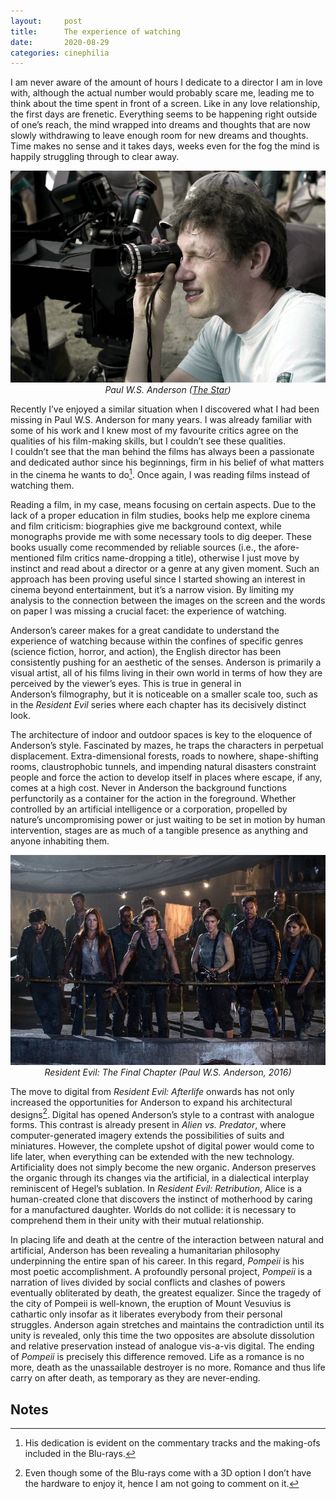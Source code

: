 ```yaml
---
layout:     post
title:      The experience of watching
date:       2020-08-29
categories: cinephilia
---
```


I am never aware of the amount of hours I dedicate to a director I am in love
with, although the actual number would probably scare me, leading me to think
about the time spent in front of a screen. Like in any love relationship, the
first days are frenetic. Everything seems to be happening right outside of
one’s reach, the mind wrapped into dreams and thoughts that are now slowly
withdrawing to leave enough room for new dreams and thoughts. Time makes no
sense and it takes days, weeks even for the fog the mind is happily struggling
through to clear away.

<!--more-->

<p align="center">
    <img src="/assets/images/2020-08-29-anderson.jpg">
    <br>
    <em>Paul W.S. Anderson (<a href="https://www.thestar.com/entertainment/movies/2013/06/19/paul_ws_anderson_on_filming_pompeii_in_toronto.html">The
    Star</a>)</em>
</p>

Recently I’ve enjoyed a similar situation when I discovered what I had been
missing in Paul W.S. Anderson for many years. I was already familiar with some
of his work and I knew most of my favourite critics agree on the qualities of
his film-making skills, but I couldn’t see these qualities. I couldn’t see that
the man behind the films has always been a passionate and dedicated author since
his beginnings, firm in his belief of what matters in the cinema he wants to do[^1].
Once again, I was reading films instead of watching them.

Reading a film, in my case, means focusing on certain aspects. Due to the lack
of a proper education in film studies, books help me explore cinema and film
criticism: biographies give me background context, while monographs provide me
with some necessary tools to dig deeper. These books usually come recommended by
reliable sources (i.e., the afore-mentioned film critics name-dropping a title),
otherwise I just move by instinct and read about a director or a genre at any
given moment. Such an approach has been proving useful since I started showing
an interest in cinema beyond entertainment, but it’s a narrow vision. By
limiting my analysis to the connection between the images on the screen and the
words on paper I was missing a crucial facet: the experience of watching.

Anderson’s career makes for a great candidate to understand the experience of
watching because within the confines of specific genres (science fiction,
horror, and action), the English director has been consistently pushing for an
aesthetic of the senses. Anderson is primarily a visual artist, all of his films
living in their own world in terms of how they are perceived by the
viewer’s eyes. This is true in general in Anderson’s filmography, but it is
noticeable on a smaller scale too, such as in the *Resident Evil* series where
each chapter has its decisively distinct look.

The architecture of indoor and outdoor spaces is key to the eloquence of
Anderson’s style. Fascinated by mazes, he traps the characters in perpetual
displacement. Extra-dimensional forests, roads to nowhere, shape-shifting rooms,
claustrophobic tunnels, and impending natural disasters constraint people and
force the action to develop itself in places where escape, if any, comes at a
high cost. Never in Anderson the background functions perfunctorily as a
container for the action in the foreground. Whether controlled by an artificial
intelligence or a corporation, propelled by nature’s uncompromising power or
just waiting to be set in motion by human intervention, stages are as much of a
tangible presence as anything and anyone inhabiting them.

<p align="center">
    <img src="/assets/images/2020-08-29-re-final-chapter.jpg">
    <br>
    <em>Resident Evil: The Final Chapter (Paul W.S. Anderson, 2016)</em>
</p>

The move to digital from *Resident Evil: Afterlife* onwards has not only increased
the opportunities for Anderson to expand his architectural designs[^2]. Digital has
opened Anderson’s style to a contrast with analogue forms. This contrast is
already present in *Alien vs. Predator*, where computer-generated imagery extends
the possibilities of suits and miniatures. However, the complete upshot of
digital power would come to life later, when everything can be extended with the
new technology. Artificiality does not simply become the new organic. Anderson
preserves the organic through its changes via the artificial, in a dialectical
interplay reminiscent of Hegel’s sublation. In *Resident Evil: Retribution*, Alice
is a human-created clone that discovers the instinct of motherhood by caring for
a manufactured daughter. Worlds do not collide: it is necessary to comprehend
them in their unity with their mutual relationship.

In placing life and death at the centre of the interaction between natural and
artificial, Anderson has been revealing a humanitarian philosophy underpinning
the entire span of his career. In this regard, *Pompeii* is his most poetic
accomplishment. A profoundly personal project, *Pompeii* is a narration of lives
divided by social conflicts and clashes of powers eventually obliterated by
death, the greatest equalizer. Since the tragedy of the city of Pompeii is
well-known, the eruption of Mount Vesuvius is cathartic only insofar as it
liberates everybody from their personal struggles. Anderson again stretches and
maintains the contradiction until its unity is revealed, only this time the two
opposites are absolute dissolution and relative preservation instead of analogue
vis-a-vis digital. The ending of *Pompeii* is precisely this difference removed.
Life as a romance is no more, death as the unassailable destroyer is no more.
Romance and thus life carry on after death, as temporary as they are
never-ending.

## Notes

[^1]: His dedication is evident on the commentary tracks and the making-ofs
    included in the Blu-rays.

[^2]: Even though some of the Blu-rays come with a 3D option I don’t have the
    hardware to enjoy it, hence I am not going to comment on it.
